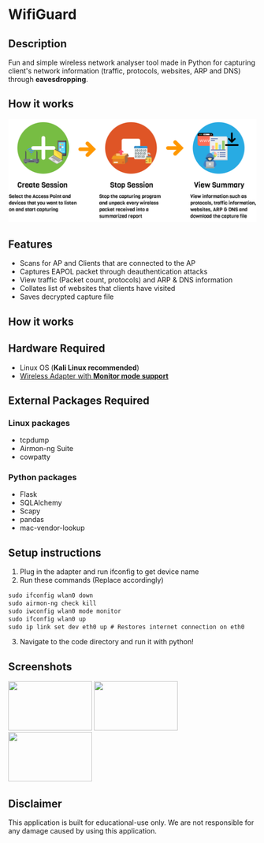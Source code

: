 # WifiGuard

## Description
Fun and simple wireless network analyser tool made in Python for capturing client's network information (traffic, protocols, websites, ARP and DNS) through **eavesdropping**.

## How it works

![Three easy steps](https://raw.githubusercontent.com/pinyoko573/SponsoredByPekoVPN/main/static/images/steps.png "WifiGuard steps image")

## Features
- Scans for AP and Clients that are connected to the AP
- Captures EAPOL packet through deauthentication attacks
- View traffic (Packet count, protocols) and ARP & DNS information
- Collates list of websites that clients have visited
- Saves decrypted capture file
<!-- - Detect ARP and DNS attacks (through conflict and comparison with external DNS respectively) -->

## How it works

## Hardware Required
- Linux OS (**Kali Linux recommended**)
- [Wireless Adapter with **Monitor mode support**](https://kalitut.com/usb-wi-fi-adapters-supporting-monitor/)

## External Packages Required
### Linux packages
- tcpdump
- Airmon-ng Suite
- cowpatty

### Python packages
- Flask
- SQLAlchemy
- Scapy
- pandas
- mac-vendor-lookup

## Setup instructions
1. Plug in the adapter and run ifconfig to get device name
2. Run these commands (Replace accordingly)
```
sudo ifconfig wlan0 down
sudo airmon-ng check kill
sudo iwconfig wlan0 mode monitor
sudo ifconfig wlan0 up
sudo ip link set dev eth0 up # Restores internet connection on eth0
```
3. Navigate to the code directory and run it with python!

## Screenshots
<span>
<img src="https://www.dropbox.com/s/dj0qgp5d5j0c1fa/%5BOrbital%2022%5D%20Splashdown_%205266-SponsoredByPekoVPN%20%28Apollo%2011%29%200-50%20screenshot.png?raw=1" width="170" height="100">
<img src="https://www.dropbox.com/s/d5ib0jn7jn2nl9s/%5BOrbital%2022%5D%20Splashdown_%205266-SponsoredByPekoVPN%20%28Apollo%2011%29%202-2%20screenshot.png?raw=1" width="170" height="100">
<img src="https://www.dropbox.com/s/bzwaxzebxxkij2b/%5BOrbital%2022%5D%20Splashdown_%205266-SponsoredByPekoVPN%20%28Apollo%2011%29%202-11%20screenshot.png?raw=1" width="170" height="100">
</span>

## Disclaimer
This application is built for educational-use only. We are not responsible for any damage caused by using this application.
